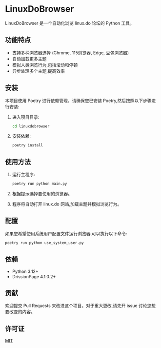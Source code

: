 # LinuxDoBrowser

LinuxDoBrowser 是一个自动化浏览 linux.do 论坛的 Python 工具。

## 功能特点

- 支持多种浏览器选择 (Chrome, 115浏览器, Edge, 豆包浏览器)
- 自动加载更多主题
- 模拟人类浏览行为,包括滚动和停顿
- 异步处理多个主题,提高效率

## 安装

本项目使用 Poetry 进行依赖管理。请确保您已安装 Poetry,然后按照以下步骤进行安装:

1. 进入项目目录:
   ```bash
   cd linuxdobrowser
   ```

2. 安装依赖:
   ```bash
   poetry install
   ```

## 使用方法

1. 运行主程序:
   ```bash
   poetry run python main.py
   ```

2. 根据提示选择要使用的浏览器。

3. 程序将自动打开 linux.do 网站,加载主题并模拟浏览行为。

## 配置

如果您希望使用系统用户配置文件运行浏览器,可以执行以下命令:
```bash
poetry run python use_system_user.py
```

## 依赖

- Python 3.12+
- DrissionPage 4.1.0.2+

## 贡献

欢迎提交 Pull Requests 来改进这个项目。对于重大更改,请先开 issue 讨论您想要改变的内容。

## 许可证

[MIT](https://choosealicense.com/licenses/mit/)
